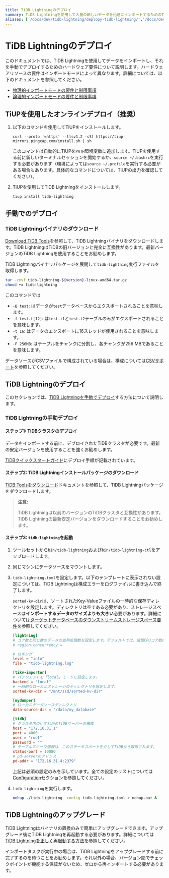 ```yaml
---
title: TiDB Lightningのデプロイ
summary: TiDB Lightningを使用して大量の新しいデータを迅速にインポートするためのTiDB Lightningのデプロイについて説明します。
aliases: ['/docs/dev/tidb-lightning/deplopy-tidb-lightning/','/docs/dev/reference/tools/tidb-lightning/deployment/']
---
```


# TiDB Lightningのデプロイ

このドキュメントでは、TiDB Lightningを使用してデータをインポートし、それを手動でデプロイするためのハードウェア要件について説明します。ハードウェアリソースの要件はインポートモードによって異なります。詳細については、以下のドキュメントを参照してください。

- [物理的インポートモードの要件と制限事項](/tidb-lightning/tidb-lightning-physical-import-mode.md#requirements-and-restrictions)
- [論理的インポートモードの要件と制限事項](/tidb-lightning/tidb-lightning-logical-import-mode.md)

## TiUPを使用したオンラインデプロイ（推奨）

1. 以下のコマンドを使用してTiUPをインストールします。

    ```shell
    curl --proto '=https' --tlsv1.2 -sSf https://tiup-mirrors.pingcap.com/install.sh | sh
    ```

    このコマンドは自動的にTiUPを`PATH`環境変数に追加します。TiUPを使用する前に新しいターミナルセッションを開始するか、`source ~/.bashrc`を実行する必要があります（環境によっては`source ~/.profile`を実行する必要がある場合もあります。具体的なコマンドについては、TiUPの出力を確認してください）。

2. TiUPを使用してTiDB Lightningをインストールします。

    ```shell
    tiup install tidb-lightning
    ```

## 手動でのデプロイ

### TiDB Lightningバイナリのダウンロード

[Download TiDB Tools](/download-ecosystem-tools.md)を参照して、TiDB Lightningバイナリをダウンロードします。TiDB LightningはTiDBの旧バージョンと完全に互換性があります。最新バージョンのTiDB Lightningを使用することをお勧めします。

TiDB Lightningバイナリパッケージを展開して`tidb-lightning`実行ファイルを取得します。

```bash
tar -zxvf tidb-lightning-${version}-linux-amd64.tar.gz
chmod +x tidb-lightning
```

このコマンドでは

- `-B test`: はデータが`test`データベースからエクスポートされることを意味します。
- `-f test.t[12]`: は`test.t1`と`test.t2`テーブルのみがエクスポートされることを意味します。
- `-t 16`: はデータのエクスポートに16スレッドが使用されることを意味します。
- `-F 256MB`: はテーブルをチャンクに分割し、各チャンクが256 MBであることを意味します。

データソースがCSVファイルで構成されている場合は、構成については[CSVサポート](/tidb-lightning/tidb-lightning-data-source.md#csv)を参照してください。

## TiDB Lightningのデプロイ

このセクションでは、[TiDB Lightningを手動でデプロイ](#deploy-tidb-lightning-manually)する方法について説明します。

### TiDB Lightningの手動デプロイ

#### ステップ1: TiDBクラスタのデプロイ

データをインポートする前に、デプロイされたTiDBクラスタが必要です。最新の安定バージョンを使用することを強くお勧めします。

[TiDBクイックスタートガイド](/quick-start-with-tidb.md)にデプロイ手順が記載されています。

#### ステップ2: TiDB Lightningインストールパッケージのダウンロード

[TiDB Toolsをダウンロード](/download-ecosystem-tools.md)ドキュメントを参照して、TiDB Lightningパッケージをダウンロードします。

> **注意:**
>
> TiDB Lightningは以前のバージョンのTiDBクラスタと互換性があります。TiDB Lightningの最新安定バージョンをダウンロードすることをお勧めします。

#### ステップ3: `tidb-lightning`を起動

1. ツールセットから`bin/tidb-lightning`および`bin/tidb-lightning-ctl`をアップロードします。

2. 同じマシンにデータソースをマウントします。

3. `tidb-lightning.toml`を設定します。以下のテンプレートに表示されない設定については、TiDB Lightningは構成エラーをログファイルに書き込んで終了します。

    `sorted-kv-dir`は、ソートされたKey-Valueファイルの一時的な保存ディレクトリを設定します。ディレクトリは空である必要があり、ストレージスペースは**インポートするデータのサイズよりも大きい**必要があります。詳細については[ターゲットデータベースのダウンストリームストレージスペース要件](/tidb-lightning/tidb-lightning-requirements.md#storage-space-of-the-target-database)を参照してください。

    ```toml
    [lightning]
    # コア数と同じ数のデータの並列処理数を設定します。デフォルトでは、論理CPUコア数に設定されます。他のコンポーネントと一緒にデプロイする場合は、CPU使用率を制限するために論理CPUコア数の75%に設定できます。
    # region-concurrency =

    # ロギング
    level = "info"
    file = "tidb-lightning.log"

    [tikv-importer]
    # バックエンドを「local」モードに設定します。
    backend = "local"
    # 一時的なローカルストレージのディレクトリを設定します。
    sorted-kv-dir = "/mnt/ssd/sorted-kv-dir"

    [mydumper]
    # ローカルデータソースディレクトリ
    data-source-dir = "/data/my_database"

    [tidb]
    # クラスタ内のいずれかのTiDBサーバーの構成
    host = "172.16.31.1"
    port = 4000
    user = "root"
    password = ""
    # テーブルスキーマ情報は、このステータスポートを介してTiDBから取得されます。
    status-port = 10080
    # pd-serverのアドレス
    pd-addr = "172.16.31.4:2379"
    ```

    上記は必須の設定のみを示しています。全ての設定のリストについては[Configuration](/tidb-lightning/tidb-lightning-configuration.md#tidb-lightning-global)セクションを参照してください。

4. `tidb-lightning`を実行します。

    ```sh
    nohup ./tidb-lightning -config tidb-lightning.toml > nohup.out &
    ```

## TiDB Lightningのアップグレード

TiDB Lightningはバイナリの置換のみで簡単にアップグレードできます。アップグレード後にTiDB Lightningを再起動する必要があります。詳細については[TiDB Lightningを正しく再起動する方法](/tidb-lightning/tidb-lightning-faq.md#how-to-properly-restart-tidb-lightning)を参照してください。

インポートタスクが実行中の場合は、TiDB Lightningをアップグレードする前に完了するのを待つことをお勧めします。それ以外の場合、バージョン間でチェックポイントが機能する保証がないため、ゼロから再インポートする必要があります。